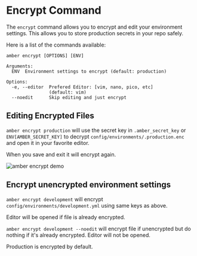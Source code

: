 # Encrypt Command

The `encrypt` command allows you to encrypt and edit your environment settings. 
This allows you to store production secrets in your repo safely.

Here is a list of the commands available:

```
amber encrypt [OPTIONS] [ENV]

Arguments:
  ENV  Environment settings to encrypt (default: production)

Options:
  -e, --editor  Prefered Editor: [vim, nano, pico, etc]
                (default: vim)
  --noedit      Skip editing and just encrypt
```

## Editing Encrypted Files

`amber encrypt production` will use the secret key in `.amber_secret_key` or `ENV[AMBER_SECRET_KEY]` to decrypt `config/environments/.production.enc` and open it in your favorite editor. 

When you save and exit it will encrypt again.

![amber encrypt demo](https://github.com/amberframework/online-docs/blob/master/assets/amber_encrypt.gif "Amber Encrypt Demo")


## Encrypt unencrypted environment settings
 
`amber encrypt development` will encrypt `config/environments/development.yml` using same keys as above. 

Editor will be opened if file is already encrypted.

`amber encrypt development --noedit` will encrypt file if unencrypted but do nothing if it's already encrypted. Editor will not be opened.

Production is encrypted by default.
